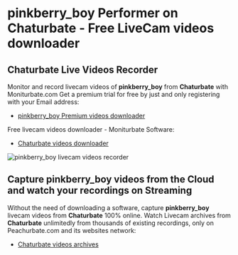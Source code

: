 # pinkberry_boy Performer on Chaturbate - Free LiveCam videos downloader

## Chaturbate Live Videos Recorder

Monitor and record livecam videos of **pinkberry_boy** from **Chaturbate** with Moniturbate.com
Get a premium trial for free by just and only registering with your Email address:
* [pinkberry_boy Premium videos downloader](https://moniturbate.com/request-demo-licence-key.html)

Free livecam videos downloader - Moniturbate Software:
* [Chaturbate videos downloader](https://moniturbate.com/moniturbate-download-software.html)

![pinkberry_boy livecam videos recorder](https://peachurnet.com/templates/moniturbate-software.png)


## Capture pinkberry_boy videos from the Cloud and watch your recordings on Streaming

Without the need of downloading a software, capture **pinkberry_boy** livecam videos from **Chaturbate** 100% online.
Watch Livecam archives from **Chaturbate** unlimitedly from thousands of existing recordings, only on Peachurbate.com and its websites network:
* [Chaturbate videos archives](https://peachurnet.com/)
